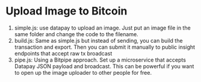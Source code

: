 # Upload Image to Bitcoin

1. simple.js: use datapay to upload an image. Just put an image file in the same folder and change the code to the filename.
2. build.js: Same as simple.js but instead of sending, you can build the transaction and export. Then you can submit it manually to public insight endpoints that accept raw tx broadcast
3. pipe.js: Using a Bitpipe approach. Set up a microservice that accepts Datapay JSON payload and broadcast. This can be powerful if you want to open up the image uploader to other people for free. 

